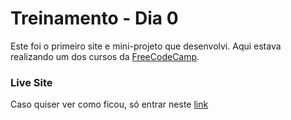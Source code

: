 
# Treinamento - Dia 0

Este foi o primeiro site e mini-projeto que desenvolvi. Aqui estava realizando um dos cursos da [FreeCodeCamp](https://www.freecodecamp.org/).


### Live Site

Caso quiser ver como ficou, só entrar neste [link](https://legss.github.io/Projeto_I_FreeCodeCamp/)


